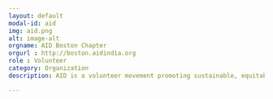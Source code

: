 ```yaml
---
layout: default
modal-id: aid
img: aid.png
alt: image-alt
orgname: AID Boston Chapter
orgurl : http://boston.aidindia.org
role : Volunteer
category: Organization
description: AID is a volunteer movement promoting sustainable, equitable and just development. AID supports grassroots organizations in India and initiates efforts in various interconnected spheres such as education, livelihoods, natural resources including land, water and energy, agriculture, health, women's empowerment and social justice.

---
```

